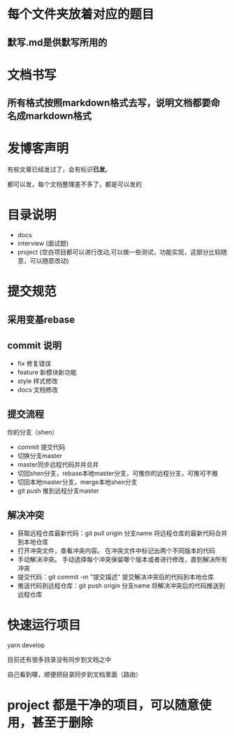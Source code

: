 # 每个文件夹放着对应的题目
## 默写.md是供默写所用的

# 文档书写
## 所有格式按照markdown格式去写，说明文档都要命名成markdown格式

# 发博客声明

有些文章已经发过了，会有标识**已发**。

都可以发，每个文档整理差不多了，都是可以发的

# 目录说明

- docs
 - interview (面试题)
- project (空白项目都可以进行改动,可以做一些测试，功能实现，这部分比较随意，可以随意改动)

# 提交规范
## 采用变基rebase
## commit 说明
- fix 修复错误
- feature 新模块新功能
- style 样式修改
- docs 文档修改
## 提交流程
你的分支（shen）
 - commit 提交代码
 - 切换分支master
 - master同步远程代码并并合并
 - 切回shen分支，rebase本地master分支，可推你的远程分支，可推可不推
 - 切回本地master分支，merge本地shen分支
 - git push 推到远程分支master
## 解决冲突
- 获取远程仓库最新代码：git pull origin 分支name
    将远程仓库的最新代码合并到本地仓库
- 打开冲突文件，查看冲突内容。
    在冲突文件中标记出两个不同版本的代码
- 手动解决冲突。
    手动选择每个冲突保留哪个版本或者进行修改，直到解决所有冲突
- 提交代码：git commit -m "提交描述"
    提交解决冲突后的代码到本地仓库
- 推送代码到远程仓库：git push origin 分支name
    将解决冲突后的代码推送到远程仓库


# 快速运行项目
yarn develop

目前还有很多目录没有同步到文档之中

自己看到哪，顺便把目录同步到文档里面（路由）

# project 都是干净的项目，可以随意使用，甚至于删除
